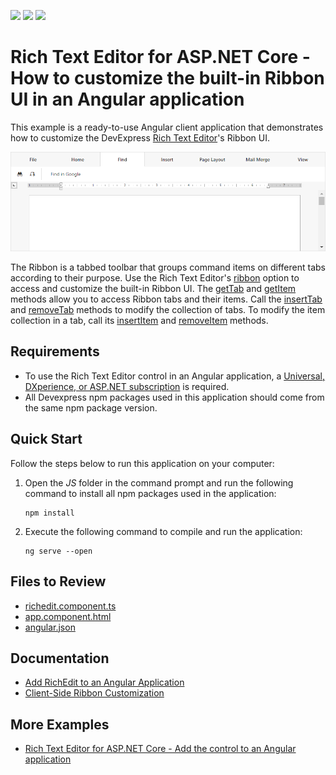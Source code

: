 <!-- default badges list -->
![](https://img.shields.io/endpoint?url=https://codecentral.devexpress.com/api/v1/VersionRange/228359169/22.1.9%2B)
[![](https://img.shields.io/badge/Open_in_DevExpress_Support_Center-FF7200?style=flat-square&logo=DevExpress&logoColor=white)](https://supportcenter.devexpress.com/ticket/details/T848130)
[![](https://img.shields.io/badge/📖_How_to_use_DevExpress_Examples-e9f6fc?style=flat-square)](https://docs.devexpress.com/GeneralInformation/403183)
<!-- default badges end -->
# Rich Text Editor for ASP.NET Core - How to customize the built-in Ribbon UI in an Angular application

This example is a ready-to-use Angular client application that demonstrates how to customize the DevExpress [Rich Text Editor](https://docs.devexpress.com/AspNetCore/400373/office-inspired-controls/controls/rich-edit)'s Ribbon UI.

![Customize Ribbon](customize-richedit-ribbon.png)

The Ribbon is a tabbed toolbar that groups command items on different tabs according to their purpose. Use the Rich Text Editor's [ribbon](https://docs.devexpress.com/AspNetCore/js-DevExpress.RichEdit.Options#js_devexpress_richedit_options_ribbon) option to access and customize the built-in Ribbon UI. The [getTab](https://docs.devexpress.com/AspNetCore/js-DevExpress.RichEdit.Ribbon#js_devexpress_richedit_ribbon_gettab_id_) and [getItem](https://docs.devexpress.com/AspNetCore/js-DevExpress.RichEdit.RibbonTab#js_devexpress_richedit_ribbontab_getitem_id_) methods allow you to access Ribbon tabs and their items. Call the [insertTab](https://docs.devexpress.com/AspNetCore/js-DevExpress.RichEdit.Ribbon#js_devexpress_richedit_ribbon_inserttab_tab_) and [removeTab](https://docs.devexpress.com/AspNetCore/js-DevExpress.RichEdit.Ribbon#js_devexpress_richedit_ribbon_removetab_tab_) methods to modify the collection of tabs. To modify the item collection in a tab, call its [insertItem](https://docs.devexpress.com/AspNetCore/js-DevExpress.RichEdit.RibbonTab#js_devexpress_richedit_ribbontab_insertitem_item_) and [removeItem](https://docs.devexpress.com/AspNetCore/js-DevExpress.RichEdit.RibbonTab#js_devexpress_richedit_ribbontab_removeitem_item_) methods.

## Requirements

* To use the Rich Text Editor control in an Angular application, a [Universal, DXperience, or ASP.NET subscription](https://www.devexpress.com/buy/net/) is required.
* All Devexpress npm packages used in this application should come from the same npm package version.

## Quick Start

Follow the steps below to run this application on your computer:

1. Open the *JS* folder in the command prompt and run the following command to install all npm packages used in the application:

    ```
    npm install
    ```

2. Execute the following command to compile and run the application:

    ```
    ng serve --open
    ```

## Files to Review

- [richedit.component.ts](JS/src/app/richedit/richedit.component.ts)
- [app.component.html](.JS/src/app/app.component.html)
- [angular.json](./JS/angular.json)

## Documentation

- [Add RichEdit to an Angular Application](https://docs.devexpress.com/AspNetCore/401527/office-inspired-controls/controls/rich-edit/angular)
- [Client-Side Ribbon Customization](https://docs.devexpress.com/AspNetCore/401809/rich-edit/client-side-ribbon-customization)

## More Examples

- [Rich Text Editor for ASP.NET Core - Add the control to an Angular application](https://github.com/DevExpress-Examples/asp-net-core-richedit-add-control-to-angular)
